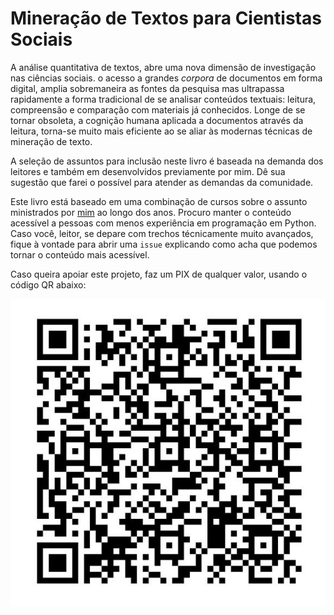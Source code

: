 # Mineração de Textos para Cientistas Sociais

A análise quantitativa de textos, abre uma nova dimensão de investigação nas ciências sociais. o acesso a grandes *corpora* de documentos em forma digital, amplia sobremaneira as fontes da pesquisa mas ultrapassa rapidamente a forma tradicional de se analisar conteúdos textuais: leitura, compreensão e comparação com materiais já conhecidos. Longe de se tornar obsoleta, a cognição humana aplicada a documentos através da leitura, torna-se muito mais eficiente ao se aliar às modernas técnicas de mineração de texto.

A seleção de assuntos para inclusão neste livro é baseada na demanda dos leitores e também em desenvolvidos previamente por mim. Dê sua sugestão que farei o possível para atender as demandas da comunidade.

Este livro está baseado em uma combinação de cursos sobre o assunto ministrados por [mim](https://github.com/fccoelho) ao longo dos anos. Procuro manter o conteúdo acessível a pessoas com menos experiência em programação em Python. Caso você, leitor, se depare com trechos técnicamente muito avançados, fique à vontade para abrir uma `issue` explicando como acha que podemos tornar o conteúdo mais acessível.

Caso queira apoiar este projeto, faz um PIX de qualquer valor, usando o código QR abaixo:

![doação](./PIX_QR_only.jpg)


